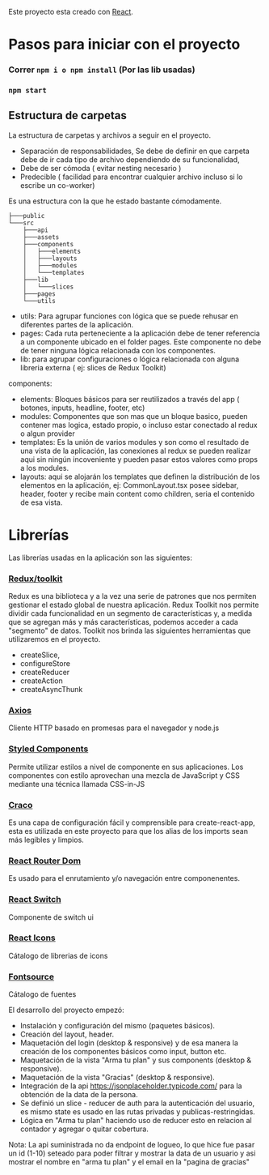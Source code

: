 Este proyecto esta creado con [React](https://github.com/facebook/create-react-app).

# Pasos para iniciar con el proyecto

### Correr `npm i o npm install` (Por las lib usadas)

### `npm start`

## Estructura de carpetas

La estructura de carpetas y archivos a seguir en el proyecto.

- Separación de responsabilidades, Se debe de definir en que carpeta debe de ir cada tipo de archivo dependiendo de su funcionalidad,
- Debe de ser cómoda ( evitar nesting necesario )
- Predecible ( facilidad para encontrar cualquier archivo incluso si lo escribe un co-worker)

Es una estructura con la que he estado bastante cómodamente.

```
├───public
└───src
    ├───api
    ├───assets
    ├───components
    │   ├───elements
    │   ├───layouts
    │   ├───modules
    │   └───templates
    ├───lib
    │   └───slices
    ├───pages
    └───utils
```

- utils: Para agrupar funciones con lógica que se puede rehusar en diferentes partes de la aplicación.
- pages: Cada ruta perteneciente a la aplicación debe de tener referencia a un componente ubicado en el folder pages. Este componente no debe de tener ninguna lógica relacionada con los componentes.
- lib: para agrupar configuraciones o lógica relacionada con alguna libreria externa ( ej: slices de Redux Toolkit)

components:

- elements: Bloques básicos para ser reutilizados a través del app ( botones, inputs, headline, footer, etc)
- modules: Componentes que son mas que un bloque basico, pueden contener mas logica, estado propio, o incluso estar conectado al redux o algun provider
- templates: Es la unión de varios modules y son como el resultado de una vista de la aplicación, las conexiones al redux se pueden realizar aqui sin ningún incoveniente y pueden pasar estos valores como props a los modules.
- layouts: aqui se alojarán los templates que definen la distribución de los elementos en la aplicación, ej: CommonLayout.tsx posee sidebar, header, footer y recibe main content como children, seria el contenido de esa vista.

# Librerías

Las librerías usadas en la aplicación son las siguientes:

### [Redux/toolkit][redux/toolkit]

Redux es una biblioteca y a la vez una serie de patrones que nos permiten gestionar el estado global de nuestra aplicación.
Redux Toolkit nos permite dividir cada funcionalidad en un segmento de características y, a medida que se agregan más y más características, podemos acceder a cada "segmento" de datos.
Toolkit nos brinda las siguientes herramientas que utilizaremos en el proyecto.

- createSlice,
- configureStore
- createReducer
- createAction
- createAsyncThunk

### [Axios][axios]

Cliente HTTP basado en promesas para el navegador y node.js

### [Styled Components][styled-components]

Permite utilizar estilos a nivel de componente en sus aplicaciones. Los componentes con estilo aprovechan una mezcla de JavaScript y CSS mediante una técnica llamada CSS-in-JS

### [Craco][craco]

Es una capa de configuración fácil y comprensible para create-react-app, esta es utilizada en este proyecto para que los alias de los imports sean más legibles y limpios.

### [React Router Dom][react-router-dom]

Es usado para el enrutamiento y/o navegación entre componenentes.

### [React Switch][react-switch]

Componente de switch ui

### [React Icons][react-icons]

Cátalogo de librerias de icons

### [Fontsource][fontsource]

Cátalogo de fuentes

[redux/toolkit]: https://redux-toolkit.js.org/introduction/getting-started "Redux/toolkit"
[axios]: https://axios-http.com "Axios"
[styled-components]: https://styled-components.com/ "Styled Components"
[craco]: https://github.com/gsoft-inc/craco "Craco"
[react-router-dom]: https://reactrouter.com/web/guides/quick-start "React Router Dom"
[react-switch]: https://github.com/markusenglund/react-switch "React Switch"
[react-icons]: https://react-icons.github.io/react-icons/ "React Icons"
[fontsource]: https://fontsource.org/ "Fontsource"


El desarrollo del proyecto empezó:

- Instalación y configuración del mismo (paquetes básicos).
- Creación del layout, header.
- Maquetación del login (desktop & responsive) y de esa manera la creación de los componentes básicos como input, button etc.
- Maquetación de la vista "Arma tu plan" y sus components (desktop & responsive).
- Maquetación de la vista "Gracias" (desktop & responsive).
- Integración de la api https://jsonplaceholder.typicode.com/ para la obtención de la data de la persona.
- Se definió un slice - reducer de auth para la autenticación del usuario, es mismo state es usado en las rutas privadas y publicas-restringidas.
- Lógica en "Arma tu plan" haciendo uso de reducer esto en relacion al contador y agregar o quitar cobertura.

Nota: La api suministrada no da endpoint de logueo, lo que hice fue pasar un id (1-10) seteado para poder filtrar y mostrar la data de un usuario y asi mostrar el nombre en "arma tu plan" y el email en la "pagina de gracias"
